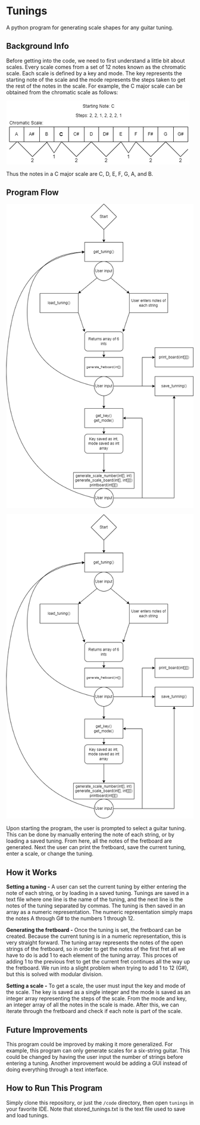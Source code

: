 # Tunings
A python program for generating scale shapes for any guitar tuning.

## Background Info
Before getting into the code, we need to first understand a little bit about scales. Every scale comes from a set
of 12 notes known as the chromatic scale. Each scale is defined by a key and mode. The key represents the 
starting note of the scale and the mode represents the steps taken to get the rest of the notes in the scale.
For example, the C major scale can be obtained from the chromatic scale as follows:

![Scale](https://github.com/aalleexxss/Tunings/blob/main/images/scale.png?raw=true)

Thus the notes in a C major scale are C, D, E, F, G, A, and B.

## Program Flow

![Program flow](https://github.com/aalleexxss/Tunings/blob/main/images/programFlow.png?raw=true)
<p align="center">
  <img src="https://github.com/aalleexxss/Tunings/blob/main/images/programFlow.png?raw=true" />
</p>

Upon starting the program, the user is prompted to select a guitar tuning. This can be done by manually entering
the note of each string, or by loading a saved tuning. From here, all the notes of the fretboard are generated.
Next the user can print the fretboard, save the current tuning, enter a scale, or change the tuning.

## How it Works

**Setting a tuning -** A user can set the current tuning by either entering the note of each string, or by loading
in a saved tuning. Tunings are saved in a text file where one line is the name of the tuning, and the next line is 
the notes of the tuning separated by commas. The tuning is then saved in an array as a numeric representation. The 
numeric representation simply maps the notes A through G# to the numbers 1 through 12.

**Generating the fretboard -** Once the tuning is set, the fretboard can be created. Because the current tuning is in
a numeric representation, this is very straight forward. The tuning array represents the notes of the open strings of 
the fretboard, so in order to get the notes of the first fret all we have to do is add 1 to each element of the tuning
array. This proces of adding 1 to the previous fret to get the current fret continues all the way up the fretboard. 
We run into a slight problem when trying to add 1 to 12 (G#), but this is solved with modular division.

**Setting a scale -** To get a scale, the user must input the key and mode of the scale. The key is saved as a single
integer and the mode is saved as an integer array representing the steps of the scale. From the mode and key, an integer
array of all the notes in the scale is made. After this, we can iterate through the fretboard and check if each note
is part of the scale.

## Future Improvements 

This program could be improved by making it more generalized. For example, this program can only generate scales for a
six-string guitar. This could be changed by having the user input the number of strings before entering a tuning. 
Another improvement would be adding a GUI instead of doing everything through a text interface. 

## How to Run This Program

Simply clone this repository, or just the ````/code```` directory, then open ````tunings```` in your favorite IDE.
Note that stored_tunings.txt is the text file used to save and load tunings.
